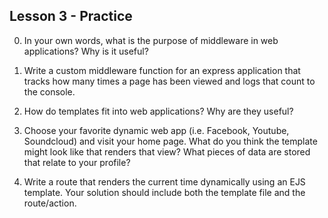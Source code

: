## Lesson 3 - Practice

0. In your own words, what is the purpose of middleware in web applications? Why is it useful?

1. Write a custom middleware function for an express application that tracks how many times a page has been viewed and logs that count to the console.

2. How do templates fit into web applications? Why are they useful?

3. Choose your favorite dynamic web app (i.e. Facebook, Youtube, Soundcloud) and visit your home page. What do you think the template might look like that renders that view? What pieces of data are stored that relate to your profile?  

4. Write a route that renders the current time dynamically using an EJS template. Your solution should include both the template file and the route/action. 
